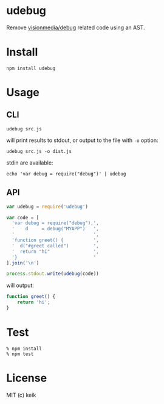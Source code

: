 # udebug

Remove [visionmedia/debug](https://github.com/visionmedia/debug) related code using an AST.


# Install

```
npm install udebug
```


# Usage

## CLI

```
udebug src.js
```

will print results to stdout, or output to the file with `-o` option:

```
udebug src.js -o dist.js
```

stdin are available:

```
echo 'var debug = require("debug")' | udebug
```


## API

```js
var udebug = require('udebug')

var code = [
  'var debug = require("debug"),',
  '    d     = debug("MYAPP")   ',
  '                             ',
  'function greet() {           ',
  '  d("#greet called")         ',
  '  return "hi"                ',
  '}                            '
].join('\n')

process.stdout.write(udebug(code))
```

will output:

```js
function greet() {
    return 'hi';
}
```


# Test

```
% npm install
% npm test
```


# License

MIT (c) keik
